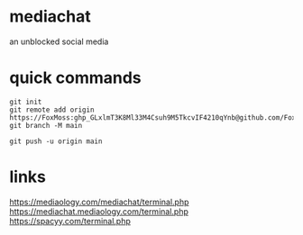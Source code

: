# mediachat
an unblocked social media
# quick commands
```
git init
git remote add origin https://FoxMoss: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@github.com/FoxMoss/mediachat
git branch -M main
```
```
git push -u origin main
```
# links
https://mediaology.com/mediachat/terminal.php
https://mediachat.mediaology.com/terminal.php
https://spacyy.com/terminal.php
